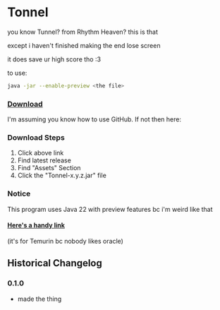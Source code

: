 # Tonnel

you know Tunnel? from Rhythm Heaven? this is that

except i haven't finished making the end lose screen

it does save ur high score tho :3

to use: 
```sh
java -jar --enable-preview <the file>
```

### [Download](https://github.com/Canary-Prism/Tonnel/releases/)

I'm assuming you know how to use GitHub. If not then here:

### Download Steps

1. Click above link
2. Find latest release
3. Find "Assets" Section
4. Click the "Tonnel-x.y.z.jar" file

### Notice

This program uses Java 22 with preview features bc i'm weird like that

#### [Here's a handy link](https://adoptium.net/temurin/releases/?version=22)

(it's for Temurin bc nobody likes oracle)


## Historical Changelog

### 0.1.0
- made the thing